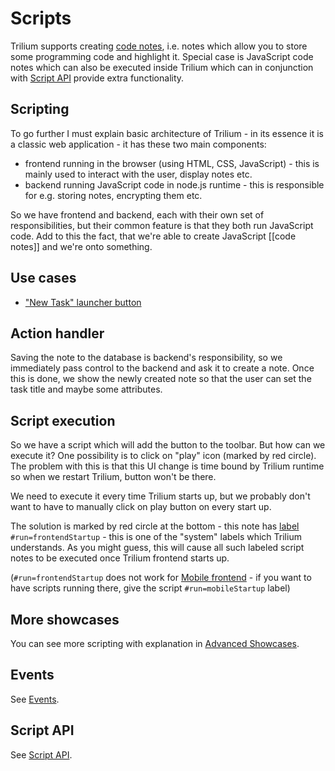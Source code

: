 # Scripts
Trilium supports creating [code notes](../Code.md), i.e. notes which allow you to store some programming code and highlight it. Special case is JavaScript code notes which can also be executed inside Trilium which can in conjunction with [Script API](Script%20API.md) provide extra functionality.

## Scripting

To go further I must explain basic architecture of Trilium - in its essence it is a classic web application - it has these two main components:

*   frontend running in the browser (using HTML, CSS, JavaScript) - this is mainly used to interact with the user, display notes etc.
*   backend running JavaScript code in node.js runtime - this is responsible for e.g. storing notes, encrypting them etc.

So we have frontend and backend, each with their own set of responsibilities, but their common feature is that they both run JavaScript code. Add to this the fact, that we're able to create JavaScript \[\[code notes\]\] and we're onto something.

## Use cases

*   <a class="reference-link" href="Scripts/New%20Task%20launcher%20button.md">"New Task" launcher button</a>

## Action handler

Saving the note to the database is backend's responsibility, so we immediately pass control to the backend and ask it to create a note. Once this is done, we show the newly created note so that the user can set the task title and maybe some attributes.

## Script execution

So we have a script which will add the button to the toolbar. But how can we execute it? One possibility is to click on "play" icon (marked by red circle). The problem with this is that this UI change is time bound by Trilium runtime so when we restart Trilium, button won't be there.

We need to execute it every time Trilium starts up, but we probably don't want to have to manually click on play button on every start up.

The solution is marked by red circle at the bottom - this note has [label](../../Advanced%20Usage/Attributes.md) `#run=frontendStartup` - this is one of the "system" labels which Trilium understands. As you might guess, this will cause all such labeled script notes to be executed once Trilium frontend starts up.

(`#run=frontendStartup` does not work for [Mobile frontend](../../Installation%20%26%20Setup/Mobile%20Frontend.md) - if you want to have scripts running there, give the script `#run=mobileStartup` label)

## More showcases

You can see more scripting with explanation in <a class="reference-link" href="../../Advanced%20Usage/Advanced%20Showcases.md">Advanced Showcases</a>.

## Events

See <a class="reference-link" href="Events.md">Events</a>.

## Script API

See <a class="reference-link" href="Script%20API.md">Script API</a>.
